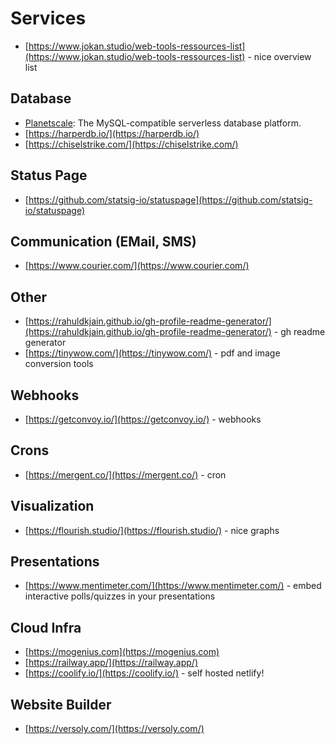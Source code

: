 # Services

- [https://www.jokan.studio/web-tools-ressources-list](https://www.jokan.studio/web-tools-ressources-list) - nice overview list

## Database

- [Planetscale](https://planetscale.com/): The MySQL-compatible serverless database platform.
- [https://harperdb.io/](https://harperdb.io/)
- [https://chiselstrike.com/](https://chiselstrike.com/)

## Status Page

- [https://github.com/statsig-io/statuspage](https://github.com/statsig-io/statuspage)

## Communication (EMail, SMS)

- [https://www.courier.com/](https://www.courier.com/)

## Other

- [https://rahuldkjain.github.io/gh-profile-readme-generator/](https://rahuldkjain.github.io/gh-profile-readme-generator/) - gh readme generator
- [https://tinywow.com/](https://tinywow.com/) - pdf and image conversion tools

## Webhooks

- [https://getconvoy.io/](https://getconvoy.io/) - webhooks

## Crons

- [https://mergent.co/](https://mergent.co/) - cron

## Visualization

- [https://flourish.studio/](https://flourish.studio/) - nice graphs

## Presentations

- [https://www.mentimeter.com/](https://www.mentimeter.com/) - embed interactive polls/quizzes in your presentations

## Cloud Infra

- [https://mogenius.com](https://mogenius.com)
- [https://railway.app/](https://railway.app/)
- [https://coolify.io/](https://coolify.io/) - self hosted netlify!

## Website Builder

- [https://versoly.com/](https://versoly.com/)
